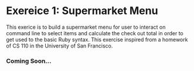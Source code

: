 # Exereice 1: Supermarket Menu

This exerice is to build a supermarket menu for user to interact on command line to select items and calculate the check out total in order to get used to the basic Ruby syntax. This exercise inspired from a homework of CS 110 in the University of San Francisco. 

### Coming Soon...